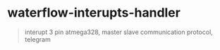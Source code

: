 # waterflow-interupts-handler
> interupt 3 pin atmega328, master slave communication protocol, telegram  
